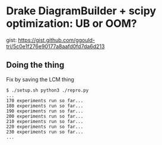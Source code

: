 # Drake DiagramBuilder + scipy optimization: UB or OOM?

gist: https://gist.github.com/ggould-tri/5c0e1f276e90177a8aafd0fd7da6d213

## Doing the thing

Fix by saving the LCM thing

```
$ ./setup.sh python3 ./repro.py
...
170 experiments run so far...
180 experiments run so far...
190 experiments run so far...
200 experiments run so far...
210 experiments run so far...
220 experiments run so far...
230 experiments run so far...
...
```
